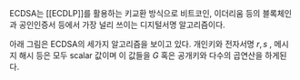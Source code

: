 ECDSA는 [[ECDLP]]를 활용하는 키교환 방식으로 비트코인, 이더리움 등의 블록체인과 공인인증서 등에서 가장 널리 쓰이는 디지털서명 알고리즘이다.

아래 그림은 ECDSA의 세가지 알고리즘을 보이고 있다. 개인키와 전자서명 $r,s$ , 메시지 해시 등은 모두 scalar 값이며 이 값들을 $G$ 혹은 공개키와 다수의 곱연산을 하게된다.